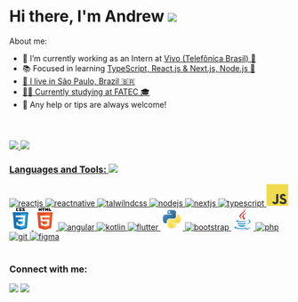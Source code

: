<h1> Hi there, I'm Andrew <img src="https://media.tenor.com/WX8OXgN5VpMAAAAi/waving-wave-hello.gif" width="60"></h1>

About me:
  - 🔭 I’m currently working as an Intern at <a href="https://www.linkedin.com/company/vivo-telefonicabr/" target="_blank"> Vivo (Telefônica Brasil) 💜 </a>  
  - 📚 Focused in learning <a href="https://www.typescriptlang.org/" target="_blank"> TypeScript,  <a href="https://react.dev/" target="_blank"> React.js & <a href="https://nextjs.org/" target="_blank">Next.js,  <a href="https://nodejs.org/en/" target="_blank">Node.js 🧠
  - 📌 I live in São Paulo, Brazil 🇧🇷
  - 👨‍🎓 Currently studying at <a href="https://www.linkedin.com/school/faculdade-de-tecnologia-de-s%C3%A3o-paulo-fatec-sp" target="_blank"/> FATEC 🎓 </a> 
  - 💬 Any help or tips are always welcome!
  #
  
<br>

<div>
  <a href="https://github.com/andrew-src?tab=repositories">
  <img width=auto height="150em" src="https://github-readme-stats.vercel.app/api?username=andrew-src&show_icons=true&theme=github_dark&include_all_commits=true&count_private=true&hide=contribs"/>
  <img width=auto height="150em" src="https://github-readme-stats.vercel.app/api/top-langs/?username=andrew-src&layout=compact&theme=github_dark"/>
</div>  
</div>

  
  
<h3 align="left">Languages and Tools: <img src="https://i.pinimg.com/originals/5d/83/69/5d8369d65e9b8b2987122aac9d5a1e9f.gif" width="30"></h3>
<p align="left"> 
  <a href="https://react.dev/" target="_blank"> <img src="https://www.vectorlogo.zone/logos/reactjs/reactjs-icon.svg" alt="reactjs" width="40" height="40"/> </a>  
  <a href="https://reactnative.dev/" target="_blank"> <img src="https://cdn.worldvectorlogo.com/logos/react-native-1.svg" alt="reactnative" width="40" height="40"/> </a>  
  <a href="https://tailwindcss.com/" target="_blank"> <img src="https://www.vectorlogo.zone/logos/tailwindcss/tailwindcss-icon.svg" alt="talwilndcss" width="40" height="40"/> </a>  
  <a href="https://nodejs.org/en/" target="_blank"> <img src="https://www.vectorlogo.zone/logos/nodejs/nodejs-icon.svg" alt="nodejs" width="40" height="40"/> </a>  
  <a href="https://nextjs.org/" target="_blank"> <img src="https://www.datocms-assets.com/75941/1657707878-nextjs_logo.png" alt="nextjs" width="40" height="40"/> </a>  
  <a href="https://www.typescriptlang.org/" target="_blank"> <img src="https://cdn.worldvectorlogo.com/logos/typescript.svg" alt="typescript" width="40" height="40"/> </a>  
  <a href="https://developer.mozilla.org/en-US/docs/Web/JavaScript" target="_blank"> <img src="https://raw.githubusercontent.com/devicons/devicon/master/icons/javascript/javascript-original.svg" alt="javascript" width="40" height="40"/> </a>	
  <a href="https://developer.mozilla.org/en-US/docs/Web/CSS/" target="_blank"> <img src="https://raw.githubusercontent.com/devicons/devicon/master/icons/css3/css3-original-wordmark.svg" alt="css3" width="40" height="40"/> </a>
  <a href="https://developer.mozilla.org/en-US/docs/Web/HTML/" target="_blank"> <img src="https://raw.githubusercontent.com/devicons/devicon/master/icons/html5/html5-original-wordmark.svg" alt="html5" width="40" height="40"/> </a> 
  <a href="https://angular.io/" target="_blank"> <img src="https://upload.wikimedia.org/wikipedia/commons/c/cf/Angular_full_color_logo.svg" alt="angular" width="40" height="40"/> </a>
  <a href="https://kotlinlang.org/" target="_blank"> <img src="https://upload.wikimedia.org/wikipedia/commons/7/74/Kotlin_Icon.png" alt="kotlin" width="40" height="40"/> </a>  
  <a href="https://flutter.dev/" target="_blank"> <img src="https://www.vectorlogo.zone/logos/flutterio/flutterio-icon.svg" alt="flutter" width="40" height="40"/> </a>  
  <a href="https://www.python.org/" target="_blank"> <img src="https://raw.githubusercontent.com/devicons/devicon/master/icons/python/python-original.svg" alt="python" width="40" height="40"/> </a>
  <a href="https://getbootstrap.com/" target="_blank"> <img src="https://upload.wikimedia.org/wikipedia/commons/b/b2/Bootstrap_logo.svg" alt="bootstrap" width="40" height="40"/> </a>
  <a href="https://docs.oracle.com/en/java/" target="_blank"> <img src="https://raw.githubusercontent.com/devicons/devicon/1119b9f84c0290e0f0b38982099a2bd027a48bf1/icons/java/java-original.svg" alt="java" width="40" height="40"/> </a>
  <a href="https://www.php.net/" target="_blank"> <img src="https://upload.wikimedia.org/wikipedia/commons/2/27/PHP-logo.svg" alt="php" width="40" height="40"/> </a>
  <a href="https://git-scm.com/" target="_blank"> <img src="https://www.vectorlogo.zone/logos/git-scm/git-scm-icon.svg" alt="git" width="40" height="40"/> </a> 
  <a href="https://www.figma.com/" target="_blank"> <img src="https://www.vectorlogo.zone/logos/figma/figma-icon.svg" alt="figma" width="40" height="40"/> </a>
</p>

  #
  
<h3 align="left">Connect with me:</h3>
<div>  
  <a href="https://www.linkedin.com/in/andrew-reis1/" target="_blank"><img src="https://img.shields.io/badge/-LinkedIn-%230077B5?style=for-the-badge&logo=linkedin&logoColor=white" target="_blank"></a> 
 <a href = "mailto:andrew.william03@gmail.com"><img src="https://img.shields.io/badge/Gmail-D14836?style=for-the-badge&logo=gmail&logoColor=white" target="_blank"></a>
</div>
 


<!-- 
<a href="https://reactjs.org/" target="_blank"> <img src="https://raw.githubusercontent.com/devicons/devicon/master/icons/react/react-original-wordmark.svg" alt="react" width="40" height="40"/> </a>
<a href="https://getbootstrap.com" target="_blank"> <img src="https://raw.githubusercontent.com/devicons/devicon/master/icons/bootstrap/bootstrap-plain-wordmark.svg" alt="bootstrap" width="40" height="40"/> </a> 
<a href="https://sass-lang.com" target="_blank"> <img src="https://raw.githubusercontent.com/devicons/devicon/master/icons/sass/sass-original.svg" alt="sass" width="40" height="40"/> </a>  
<a href="https://www.typescriptlang.org/" target="_blank"> <img src="https://raw.githubusercontent.com/devicons/devicon/master/icons/typescript/typescript-original.svg" alt="typescript" width="40" height="40"/> </a>
<a href="https://www.mysql.com/" target="_blank"> <img src="https://raw.githubusercontent.com/devicons/devicon/master/icons/mysql/mysql-original-wordmark.svg" alt="mysql" width="40" height="40"/> </a> 
--> 
  


 
<!-- 
<p align="center">
  <a href="https://github.com/eoandrw" rel="noopener">
 <img src="https://github-readme-stats.vercel.app/api?username=eoandrw&show_icons=true&theme=github_dark" ></a>
</p> 
-->

<!--
**eoandrw/eoandrw** is a ✨ _special_ ✨ repository because its `README.md` (this file) appears on your GitHub profile.

[![Andrew's Linkedin Page](https://img.shields.io/badge/Andrew-Linkedin-%230a66c2)](https://www.linkedin.com/in/andrew-reis1/)

GIFS:
 
  https://shuharido.com/blog1/wp-content/uploads/2018/09/Ultimate_thonking.gif (emoji)

  https://i.pinimg.com/originals/b2/80/04/b28004f7afc575841cbb410d1402e419.gif (emoji)

  https://gear.delaware.gov/wp-content/themes/dosgic_GEAR_theme/img/gears.gif (engrenagem)

Here are some ideas to get you started 👋:

- 🔭 I’m currently working on ...
- 🌱 I’m currently learning ...
- 👯 I’m looking to collaborate on ...
- 🤔 I’m looking for help with ...
- 💬 Ask me about ...
- 📫 How to reach me: ...
- 😄 Pronouns: ...
- ⚡ Fun fact: ...

class Person {
  constructor() {
  this.name = "Andrew Reis";
  this.traits = ["DESIGN", "DEV"];
  this.age = new Date().getFullYear() - 2003;
  }
}

-->
